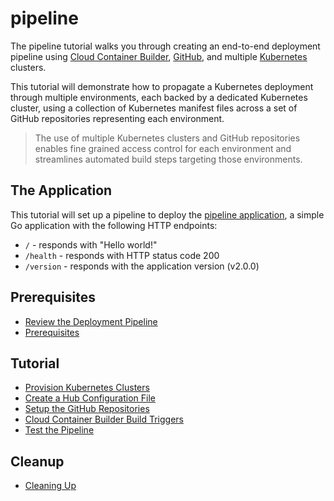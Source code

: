 # pipeline

The pipeline tutorial walks you through creating an end-to-end deployment pipeline using [Cloud Container Builder](https://cloud.google.com/container-builder), [GitHub](https://github.com), and multiple [Kubernetes](https://cloud.google.com/kubernetes-engine) clusters.

This tutorial will demonstrate how to propagate a Kubernetes deployment through multiple environments, each backed by a dedicated Kubernetes cluster, using a collection of Kubernetes manifest files across a set of GitHub repositories representing each environment.

> The use of multiple Kubernetes clusters and GitHub repositories enables fine grained access control for each environment and streamlines automated build steps targeting those environments.

## The Application

This tutorial will set up a pipeline to deploy the [pipeline application](https://github.com/kelseyhightower/pipeline-application), a simple Go application with the following HTTP endpoints:

 * `/` - responds with "Hello world!"
 * `/health` - responds with HTTP status code 200
 * `/version` - responds with the application version (v2.0.0)

## Prerequisites

* [Review the Deployment Pipeline](labs/deployment-pipeline.md)
* [Prerequisites](labs/prerequisites.md)

## Tutorial

* [Provision Kubernetes Clusters](labs/kubernetes-clusters.md)
* [Create a Hub Configuration File](labs/hub-configuration-file.md)
* [Setup the GitHub Repositories](labs/github-repositories.md)
* [Cloud Container Builder Build Triggers](labs/build-triggers.md)
* [Test the Pipeline](labs/test-the-pipeline.md)

## Cleanup

* [Cleaning Up](labs/cleanup.md)
